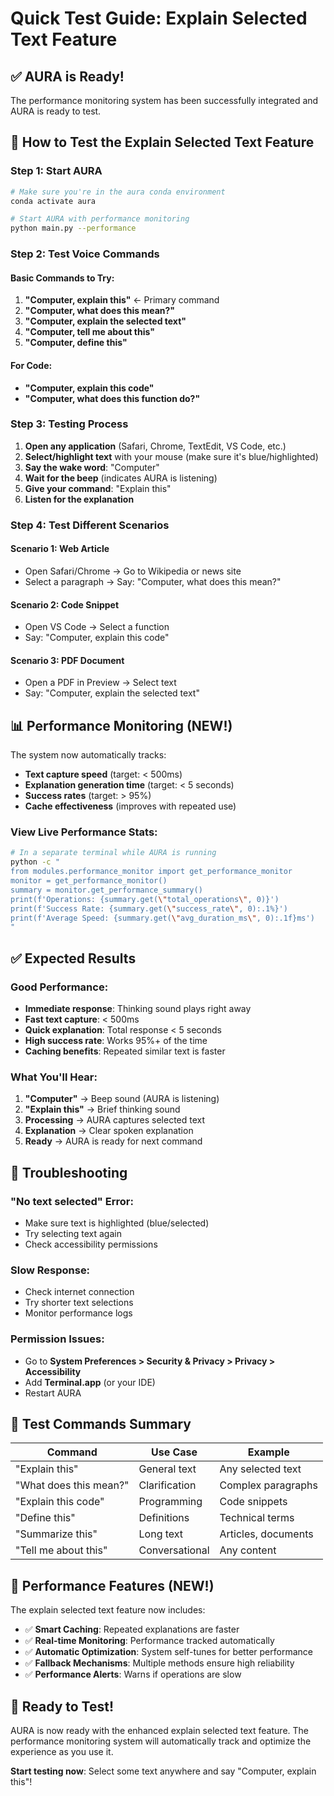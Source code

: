 # Quick Test Guide: Explain Selected Text Feature

## ✅ AURA is Ready!

The performance monitoring system has been successfully integrated and AURA is ready to test.

## 🚀 How to Test the Explain Selected Text Feature

### Step 1: Start AURA

```bash
# Make sure you're in the aura conda environment
conda activate aura

# Start AURA with performance monitoring
python main.py --performance
```

### Step 2: Test Voice Commands

#### Basic Commands to Try:

1. **"Computer, explain this"** ← Primary command
2. **"Computer, what does this mean?"**
3. **"Computer, explain the selected text"**
4. **"Computer, tell me about this"**
5. **"Computer, define this"**

#### For Code:

- **"Computer, explain this code"**
- **"Computer, what does this function do?"**

### Step 3: Testing Process

1. **Open any application** (Safari, Chrome, TextEdit, VS Code, etc.)
2. **Select/highlight text** with your mouse (make sure it's blue/highlighted)
3. **Say the wake word**: "Computer"
4. **Wait for the beep** (indicates AURA is listening)
5. **Give your command**: "Explain this"
6. **Listen for the explanation**

### Step 4: Test Different Scenarios

#### Scenario 1: Web Article

- Open Safari/Chrome → Go to Wikipedia or news site
- Select a paragraph → Say: "Computer, what does this mean?"

#### Scenario 2: Code Snippet

- Open VS Code → Select a function
- Say: "Computer, explain this code"

#### Scenario 3: PDF Document

- Open a PDF in Preview → Select text
- Say: "Computer, explain the selected text"

## 📊 Performance Monitoring (NEW!)

The system now automatically tracks:

- **Text capture speed** (target: < 500ms)
- **Explanation generation time** (target: < 5 seconds)
- **Success rates** (target: > 95%)
- **Cache effectiveness** (improves with repeated use)

### View Live Performance Stats:

```bash
# In a separate terminal while AURA is running
python -c "
from modules.performance_monitor import get_performance_monitor
monitor = get_performance_monitor()
summary = monitor.get_performance_summary()
print(f'Operations: {summary.get(\"total_operations\", 0)}')
print(f'Success Rate: {summary.get(\"success_rate\", 0):.1%}')
print(f'Average Speed: {summary.get(\"avg_duration_ms\", 0):.1f}ms')
"
```

## ✅ Expected Results

### Good Performance:

- **Immediate response**: Thinking sound plays right away
- **Fast text capture**: < 500ms
- **Quick explanation**: Total response < 5 seconds
- **High success rate**: Works 95%+ of the time
- **Caching benefits**: Repeated similar text is faster

### What You'll Hear:

1. **"Computer"** → Beep sound (AURA is listening)
2. **"Explain this"** → Brief thinking sound
3. **Processing** → AURA captures selected text
4. **Explanation** → Clear spoken explanation
5. **Ready** → AURA is ready for next command

## 🔧 Troubleshooting

### "No text selected" Error:

- Make sure text is highlighted (blue/selected)
- Try selecting text again
- Check accessibility permissions

### Slow Response:

- Check internet connection
- Try shorter text selections
- Monitor performance logs

### Permission Issues:

- Go to **System Preferences > Security & Privacy > Privacy > Accessibility**
- Add **Terminal.app** (or your IDE)
- Restart AURA

## 🎯 Test Commands Summary

| Command                | Use Case       | Example             |
| ---------------------- | -------------- | ------------------- |
| "Explain this"         | General text   | Any selected text   |
| "What does this mean?" | Clarification  | Complex paragraphs  |
| "Explain this code"    | Programming    | Code snippets       |
| "Define this"          | Definitions    | Technical terms     |
| "Summarize this"       | Long text      | Articles, documents |
| "Tell me about this"   | Conversational | Any content         |

## 🚀 Performance Features (NEW!)

The explain selected text feature now includes:

- ✅ **Smart Caching**: Repeated explanations are faster
- ✅ **Real-time Monitoring**: Performance tracked automatically
- ✅ **Automatic Optimization**: System self-tunes for better performance
- ✅ **Fallback Mechanisms**: Multiple methods ensure high reliability
- ✅ **Performance Alerts**: Warns if operations are slow

## 🎉 Ready to Test!

AURA is now ready with the enhanced explain selected text feature. The performance monitoring system will automatically track and optimize the experience as you use it.

**Start testing now**: Select some text anywhere and say "Computer, explain this"!
